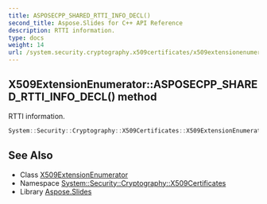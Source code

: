 ```yaml
---
title: ASPOSECPP_SHARED_RTTI_INFO_DECL()
second_title: Aspose.Slides for C++ API Reference
description: RTTI information.
type: docs
weight: 14
url: /system.security.cryptography.x509certificates/x509extensionenumerator/asposecpp_shared_rtti_info_decl/
---
```

## X509ExtensionEnumerator::ASPOSECPP_SHARED_RTTI_INFO_DECL() method


RTTI information.

```cpp
System::Security::Cryptography::X509Certificates::X509ExtensionEnumerator::ASPOSECPP_SHARED_RTTI_INFO_DECL()
```

## See Also

* Class [X509ExtensionEnumerator](../)
* Namespace [System::Security::Cryptography::X509Certificates](../../)
* Library [Aspose.Slides](../../../)